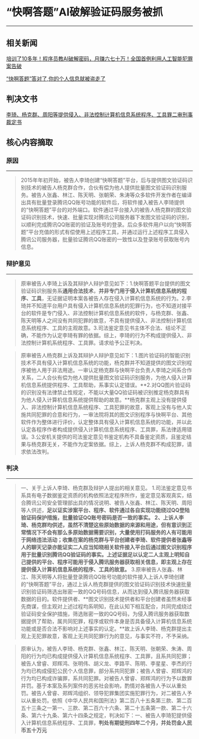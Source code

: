 # “快啊答题”AI破解验证码服务被抓
------

## 相关新闻
[培训了10多年！程序员教AI破解密码，月赚六七十万！全国首例利用人工智能犯罪案告破][1]

[“快啊答题”答对了,你的个人信息就被盗走了][2]

## 判决文书
[李琦、杨克群、周阳等提供侵入、非法控制计算机信息系统程序、工具罪二审刑事裁定书][3]

## 核心内容摘取

### 原因

------

> 2015年年初开始，被告人李琦创建“快啊答题”平台，后与提供图文验证码识别技术的被告人杨克群合作，合伙有偿为他人提供批量图文验证码识别服务。被告人张鑫、林江、陈天明、张朝荣、朱涛等众多软件开发作者在编译出具有批量登录腾讯QQ账号功能的软件后，将软件接入被告人李琦提供的“快啊答题”平台的对外端口。软件通过平台接入的被告人杨克群的图文验证码识别技术，快速、批量实现对腾讯公司服务器下发图文验证码的识别，以顺利完成腾讯QQ账密的验证及账号的登录。后众多软件用户以向“快啊答题”平台充值的形式有偿使用上述程序工具，并通过运行上述程序工具侵入腾讯公司服务器，批量验证腾讯QQ账密的一致性以及登录账号获取账号内信息。

### 辩护意见

------

> 原审被告人李琦上诉及其辩护人辩护意见如下：1.快啊答题平台提供的图文验证码识别服务系**通用合法技术**，**并非专门用于侵入计算机信息系统的程序、工具**，无证据证明本案各被告人存在侵入计算机信息系统的行为。2.李琦并不知道平台用户具有侵入计算机信息系统的犯罪行为，也不知道对接平台的软件是专门侵入、非法控制计算机信息系统的软件，与杨克群、张鑫、陈天明等人之间没有共同犯罪的故意，不具有提供侵入、非法控制计算机信息系统程序、工具的主观故意。3.司法鉴定意见书主体不合法、结论不正确，不能作为认定李琦有罪的依据。综上，李琦的行为不构成提供侵入、非法控制计算机系统程序、工具罪。请求给予公正判决。

> 原审被告人杨克群上诉及其辩护人辩护意见如下：1.图片验证码的智能识别技术不具有侵入计算机信息系统的功能，杨克群并不知道提供的图文识别程序被他人用于非法用途。一审认定杨克群与快啊平台负责人李琦之间系合作关系，二人合伙有偿为他人提供批量图文验证码识别服务，为他人侵入计算机信息系统提供程序、工具帮助，系事实认定错误。**2.对QQ图片验证码的识别没有法律禁止性规定，不能以大量QQ验证码被识别推定杨克群具有为他人侵入计算机信息系统提供帮助的故意。**杨克群主观上没有提供侵入、非法控制计算机信息系统程序、工具犯罪的故意，客观上没有与他人实施共同犯罪的合意和行为，一审法院将其的图文识别程序与快啊平台、其他软件作为整体进行评价，认定整体具有侵入计算机信息系统的功能，并以此认定各程序作者构成提供侵入计算机信息系统程序、工具罪，系法律适用错误。3.公安机关提供的司法鉴定意见书鉴定机构不具备鉴定资质，且鉴定结果与杨克群无关，不能作为定案依据。综上，上诉人杨克群不构成犯罪，请求依法改判。

### 判决

------

> 一、关于上诉人李琦、杨克群及辩护人提出的相关意见。
1.司法鉴定意见书系具有电子数据鉴定资质的机构依照法定程序所作，鉴定意见客观真实，结合腾讯公司安全管理部出具的情况说明、被告人张鑫、林江、陈天明、周阳等人供述，**足以证实涉案平台、程序、软件通过各自实现功能绕过QQ登陆验证码保护措施，批量验证QQ账号密码是否一致的事实。
2、上诉人李琦、杨克群均供述，虽然不清楚这些原始数据的来源和用途，但有意识到正常情况下不会有那么多原始数据需要识别，大量使用打码服务的人有可能用于网络违法活动；收集在案的杨克群与平台创建者李琦、软件提供者张鑫等人的聊天记录亦能证实二人应当知晓相关软件接入平台后通过图文识别程序用于批量识别腾讯QQ验证码的事实。上述证据足以认定二人主观上明知自己提供的平台、程序可能用于侵入腾讯服务器获取相关信息，即主观上存在提供侵入计算机信息系统的程序、工具的故意。**
3.原审被告人张鑫、林江、陈天明等人将批量登录腾讯QQ账号功能的软件接入上诉人李琦创建的“快啊答题”平台，通过上诉人杨克群提供的图文验证码识别技术快速批量识别验证码筛选出账密一致的QQ号码信息，从而达到侵入腾讯服务器获取数据的目的。软件提供者、**图文识别技术提供者和平台创建者虽然未经事先商谋，但主观对上述过程均系明知，在此认知下相互配合，共同完成绕过验证码安全保护措施，筛选账密一致的QQ号码，为侵入腾讯服务器获取数据提供了帮助，属共同犯罪，程序或软件本身是否具备侵入计算机信息系统功能或是否合法不影响对上述事实的认定。**故上诉人李琦、杨克群提出主观上无犯罪故意，客观上无共同犯罪行为的意见，与事实不符，不予采纳。

> 原审认为，被告人李琦、杨克群、张鑫、林江、陈天明、张朝荣、朱涛、周阳的行为均已构成提供侵入计算机信息系统程序、工具罪，且系共同犯罪；被告人曾睿、郑辉鸿、张明伟、胡义龙、李路平、陈明、李星星、李杰的行为均已构成侵犯公民个人信息罪，部分系共同犯罪；被告人曾睿、郑辉鸿的行为均已构成诈骗罪，系共同犯罪。对被告人曾睿、郑辉鸿的行为予以数罪并罚。基于本案及系列案件的恶劣社会影响，酌情对各被告人予以从重处罚。被告人曾睿、郑辉鸿组织、领导犯罪集团实施犯罪行为，对二被告人予以从重处罚。依照《中华人民共和国刑法》第二百八十五条第三款、第二百五十三条之一第一、三款、第二百六十六条、第二十五条第一款、第二十六条、第六十九条、第六十四条之规定，判决如下：一、被告人李琦犯提供侵入计算机信息系统程序、工具罪，**判处有期徒刑四年二个月，并处罚金人民币五十万元**





  [1]: http://k.sina.com.cn/article_1847582585_6e1fdf79019003d1f.html
  [2]: http://kqga.qfc.cn/news/d-1786.html
  [3]: http://wenshu.court.gov.cn/website/wenshu/181107ANFZ0BXSK4/index.html?docId=58c43ab5f3104fc1b938aa4a00197c14
